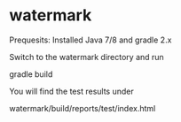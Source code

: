 # watermark

Prequesits: Installed Java 7/8 and gradle 2.x

Switch to the watermark directory and run

gradle build

You will find the test results under

watermark/build/reports/test/index.html
